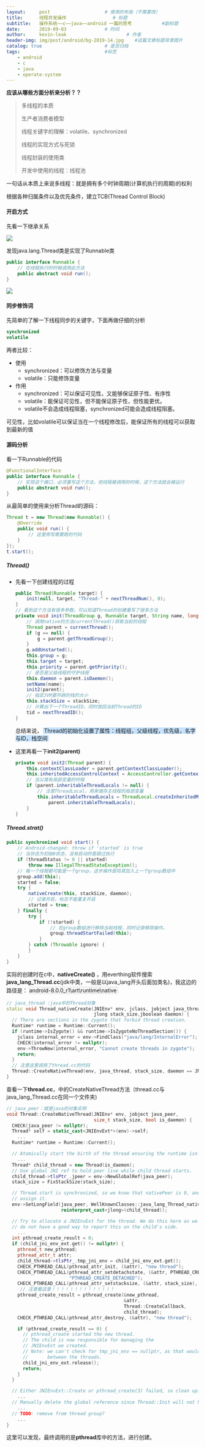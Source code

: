 ```yaml
---
layout:     post                    # 使用的布局（不需要改）
title:      线程并发操作                 # 标题 
subtitle:   操作系统——c——java——android 一篇的思考           #副标题
date:       2019-09-03              # 时间
author:     kevin-leak                      # 作者
header-img: img/post/android/bg-2019-14.jpg    #这篇文章标题背景图片
catalog: true                       # 是否归档
tags:                               #标签
    - android
    - c
    - java
    - operate-system
---
```


**应该从哪些方面分析来分析？？**

> 多线程的本质
>
> 生产者消费者模型
>
> 线程关键字的理解：volatile、synchronized
>
> 线程的实现方式与死锁
>
> 线程封装的使用类
>
> 开发中使用的线程：线程池

一句话从本质上来说多线程：就是拥有多个时钟周期(计算机执行的周期)的权利

根据各种归属条件以及优先条件，建立TCB(Thread Control Block)

#### 开启方式

先看一下继承关系

<img src="http://www.crabglory.club/img/post/java/images/thread_hierarchical_structure.png" />

发现java.lang.Thread类是实现了Runnable类

```java
public interface Runnable {
    // 在线程执行的时候调用此方法
    public abstract void run();
}
```



<img src="../img/post/java/images/FutureTask_hiearchical.png" />



#### 同步修饰词

先简单的了解一下线程同步的关键字，下面再做仔细的分析

```java
synchronized
volatile
```

两者比较：

- 使用
  - synchronized：可以修饰方法与变量
  - volatile：只能修饰变量
- 作用
  - synchronized：可以保证可见性，又能够保证原子性、有序性
  - volatile：能保证可见性，但不能保证原子性，但性能更优。
  - volatile不会造成线程阻塞，synchronized可能会造成线程阻塞。

可见性，比如volatile可以保证当在一个线程修改后，能保证所有的线程可以获取到最新的值

#### 源码分析

看一下Runnable的代码

```java
@FunctionalInterface
public interface Runnable {
    // 实现这个接口，必须重写这个方法，但线程被调用的时候，这个方法就会被运行
    public abstract void run();
}
```

从最简单的使用来分析Thread的源码：

```java
Thread t = new Thread(new Runnable() {
    @Override
    public void run() {
        // 这里用写需要跑的代码
    }
});
t.start();
```

##### Thread()

- 先看一下创建线程的过程

  ```java
  public Thread(Runnable target) {
      init(null, target, "Thread-" + nextThreadNum(), 0);
  }
  // 看到这个方法有很多参数，可以知道Thread的创建重写了很多方法
  private void init(ThreadGroup g, Runnable target, String name, long stackSize) {
      // 调用native的方法currentThread()获取当前的线程
      Thread parent = currentThread();
      if (g == null) {
          g = parent.getThreadGroup();
      }
      g.addUnstarted();
      this.group = g;
      this.target = target;
      this.priority = parent.getPriority();
      // 是否是父级线程的守护线程
      this.daemon = parent.isDaemon();
      setName(name);
      init2(parent);
      // 指定JVM要开辟的栈的大小
      this.stackSize = stackSize;
      // 计算出下一个ThreadID，同时放回当前Thread的ID
      tid = nextThreadID();
  }
  ```

  总结来说，<span style="background-color: #C6E2FF; padding:0px 3px; margin:2px; border-radius:3px ">Thread的初始化设置了属性：线程组，父级线程，优先级，名字与ID，栈空间</span> 

- 这里再看一下**init2(parent)**

  ```java
  private void init2(Thread parent) {
      this.contextClassLoader = parent.getContextClassLoader();
      this.inheritedAccessControlContext = AccessController.getContext();
      // 当父类有局部变量的时候
      if (parent.inheritableThreadLocals != null) {
          // 注意ThreadLocal，用来储存主线程的局部变量
          this.inheritableThreadLocals = ThreadLocal.createInheritedMap(
              parent.inheritableThreadLocals);
      }
  }
  ```

##### Thread.strat()

```java
public synchronized void start() {
    // Android-changed: throw if 'started' is true
    // 当状态为初始0状态，没有启动的是跳过执行
    if (threadStatus != 0 || started)
        throw new IllegalThreadStateException();
    // 每一个线程都可能是一个group，这步操作是将其加入上一个group数组中
    group.add(this);
    started = false;
    try {
        nativeCreate(this, stackSize, daemon);
        // 记录开启，标志不能重复开启
        started = true;
    } finally {
        try {
            if (!started) {
                // 在group数组进行移除当前线程，同时记录移除操作。
                group.threadStartFailed(this);
            }
        } catch (Throwable ignore) {
        }
    }
}
```

实际的创建时在c中，**nativeCreate()** ，用everthing软件搜索**java_lang_Thread.cc**(jdk中类，一般是以java_lang开头后面加类名)，我这边的路径是：<span style="display: inline-block;border:1px solid #dbdcdc; background:#f5f5f5; padding-right: 3px ; margin:3px; border-radius: 3px " >android-8.0.0_r1\art\runtime\native</span> 

```c++
// java_thread :java中的Thread对象
static void Thread_nativeCreate(JNIEnv* env, jclass, jobject java_thread, 
                                jlong stack_size,jboolean daemon) {
  // There are sections in the zygote that forbid thread creation.
  Runtime* runtime = Runtime::Current();
  if (runtime->IsZygote() && runtime->IsZygoteNoThreadSection()) {
    jclass internal_error = env->FindClass("java/lang/InternalError");
    CHECK(internal_error != nullptr);
    env->ThrowNew(internal_error, "Cannot create threads in zygote");
    return;
  }
  // 注意这里调用了thread.cc的代码
  Thread::CreateNativeThread(env, java_thread, stack_size, daemon == JNI_TRUE);
}
```

查看一下**thread.cc**，中的CreateNativeThread方法（thread.cc与java_lang_Thread.cc在同一个文件夹)

```c++
// java_peer：就是java的对象实例
void Thread::CreateNativeThread(JNIEnv* env, jobject java_peer, 
                                size_t stack_size, bool is_daemon) {
  CHECK(java_peer != nullptr);
  Thread* self = static_cast<JNIEnvExt*>(env)->self;
    ...
  Runtime* runtime = Runtime::Current();

  // Atomically start the birth of the thread ensuring the runtime isn't shutting down.
    ...
  Thread* child_thread = new Thread(is_daemon);
  // Use global JNI ref to hold peer live while child thread starts.
  child_thread->tlsPtr_.jpeer = env->NewGlobalRef(java_peer);
  stack_size = FixStackSize(stack_size);

  // Thread.start is synchronized, so we know that nativePeer is 0, and know that we're not racing to
  // assign it.
  env->SetLongField(java_peer, WellKnownClasses::java_lang_Thread_nativePeer,
                    reinterpret_cast<jlong>(child_thread));

  // Try to allocate a JNIEnvExt for the thread. We do this here as we might be out of memory and
  // do not have a good way to report this on the child's side.
    ...
  int pthread_create_result = 0;
  if (child_jni_env_ext.get() != nullptr) {
    pthread_t new_pthread;
    pthread_attr_t attr;
    child_thread->tlsPtr_.tmp_jni_env = child_jni_env_ext.get();
    CHECK_PTHREAD_CALL(pthread_attr_init, (&attr), "new thread");
    CHECK_PTHREAD_CALL(pthread_attr_setdetachstate, (&attr, PTHREAD_CREATE_DETACHED),
                       "PTHREAD_CREATE_DETACHED");
    CHECK_PTHREAD_CALL(pthread_attr_setstacksize, (&attr, stack_size), stack_size);
     // 注意看这里！！！！！！！！！！！！！！
    pthread_create_result = pthread_create(&new_pthread,
                                           &attr,
                                           Thread::CreateCallback,
                                           child_thread);
    CHECK_PTHREAD_CALL(pthread_attr_destroy, (&attr), "new thread");

    if (pthread_create_result == 0) {
      // pthread_create started the new thread. 
      // The child is now responsible for managing the
      // JNIEnvExt we created.
      // Note: we can't check for tmp_jni_env == nullptr, as that would require synchronization
      //       between the threads.
      child_jni_env_ext.release();
      return;
    }
  }

  // Either JNIEnvExt::Create or pthread_create(3) failed, so clean up.
    ...
  // Manually delete the global reference since Thread::Init will not have been run.
    ...
  // TODO: remove from thread group?
    ...
}
```

这里可以发现，最终调用的是**pthread**库中的方法，进行创建。
